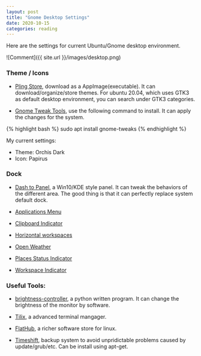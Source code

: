 ```yaml
---
layout: post
title: "Gnome Desktop Settings"
date: 2020-10-15
categories: reading
---
```

Here are the settings for current Ubuntu/Gnome desktop environment.

![Comment]({{ site.url }}/images/desktop.png)


### Theme / Icons
- [Pling Store](), download as a AppImage(executable). It can download/organize/store themes. For ubuntu 20.04, which uses GTK3 as default desktop environment, you can search under GTK3 categories.

- [Gnome Tweak Tools](https://itsfoss.com/gnome-tweak-tool/), use the following command to install. It can apply the changes for the system.

{% highlight bash %}
sudo apt install gnome-tweaks
{% endhighlight %}


My current settings:
- Theme: Orchis Dark
- Icon: Papirus


### Dock

- [Dash to Panel](https://extensions.gnome.org/extension/1160/dash-to-panel/), a Win10/KDE style panel. It can tweak the behaviors of the different area. The good thing is that it can perfectly replace system default dock.

- [Applications Menu](https://extensions.gnome.org/extension/6/applications-menu/)

- [Clipboard Indicator](https://extensions.gnome.org/extension/779/clipboard-indicator/)

- [Horizontal workspaces](https://extensions.gnome.org/extension/2141/horizontal-workspaces/)

- [Open Weather](https://extensions.gnome.org/extension/750/openweather/)

- [Places Status Indicator](https://extensions.gnome.org/extension/8/places-status-indicator/)

- [Workspace Indicator](https://extensions.gnome.org/extension/21/workspace-indicator/)

### Useful Tools:

- [brightness-controller](https://github.com/LordAmit/Brightness), a python written program. It can change the brightness of the monitor by software.

- [Tilix](https://gnunn1.github.io/tilix-web/), a advanced terminal mangager.

- [FlatHub](https://flatpak.org/setup/), a richer software store for linux.

- [Timeshift](https://github.com/teejee2008/timeshift), backup system to avoid unpridictable problems caused by update/grub/etc. Can be install using apt-get.

